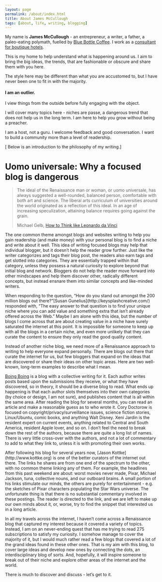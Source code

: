 ```yaml
---
layout: page
permalink: /about/index.html
title: About James McCullough
tags: [about, life, writing, blogging]
---
```

<script src="//about.me/embed/jamesmccullough?headline=0"></script>

My name is <strong>James McCullough</strong> - an entrepreneur, a writer, a father, a paleo-eating polymath, fuelled by [Blue Bottle Coffee](https://bluebottlecoffee.com/u/foursides). I work as a [consultant for boutique hotels](http://www.foursidesconsulting.com).

<p>This is my home to help understand what is happening around us. I aim to bring the big ideas, the trends, that are fashionable or obscure and share them with you here.</p>

<p>The style here may be different than what you are accustomed to, but I have never been one to fit in with the majority.</p>

<h4>I am an outlier.</h4>

<p>I view things from the outside before fully engaging with the object.</p>

<p>I will cover many topics here - niches are passe, a dangerous trend that does not help us in the long term. I am here to help you grow without being a preacher.</p>

<p>I am a host, not a guru. I welcome feedback and good conversation. I want to build a community more than a level of readership.</p>

<p>[ Below is an introduction to the philosophy of my writing.]</p>

<h1>Uomo universale: Why a focused blog is dangerous</h1>

> The ideal of the Renaissance man or woman, or uomo universale, has always suggested a well-rounded, balanced person, comfortable with both art and science. The liberal arts curriculum of universities around the world originated as a reflection of this ideal. In an age of increasing speculization, attaining balance requires going against the grain.
> 
> Michael Gelb, [How to Think like Leonardo da Vinci](http://www.amazon.com/gp/product/0440508274/ref=as_li_ss_tl?ie=UTF8&amp;camp=1789&amp;creative=390957&amp;creativeASIN=0440508274&amp;linkCode=as2&amp;tag=four0b-20)


<p>The one common theme amongst blogs and websites writing to help you gain readership (and make money) with your personal blog is to find a niche and write about it well. This idea of writing focused blogs may help that individual blogger, but it doesn&#8217;t help the reader grow further. Just like the writer categorizes and tags their blog post, the readers also earn tags and get slotted into categories. They are essentially trapped within that category, unless they possess a natural curiosity to explore beyond that initial blog and network. Bloggers do not help the reader move forward into other mindscapes and help them discover other, radically different concepts, but instead ensnare them into similar concepts and like-minded writers.</p>

<p>When responding to the question, &#8220;How do you stand out amongst the 200 million blogs out there?&#8221;[Susan Gunelius](http://keysplashcreative.com/) responded with, &#8220;The easy answer to that question is to find your unique niche where you can add value and something extra that isn’t already offered across the Web.&#8221; Maybe I am alone with this idea, but the number of blogs I come across that are about creating value in a niche have surely saturated the internet at this point. It is impossible for someone to keep up with all the blogs in a certain niche, and even more unlikely that they can curate the content to ensure they only read the good quality content.</p>

<p>Instead of another niche blog, we need more of a Renaissance approach to writing to help everyone expand personally. There are blogs out there that curate the internet for us, but few bloggers that expand on the ideas that are discovered or share their ideas on other topic areas. Here are two well-known, long-term examples to describe what I mean.</p>

[Boing Boing](http://www.boingboing.net/) is a blog with a collective writing for it. Each author writes posts based upon the submissions they receive, or what they have discovered, so in theory, it should be a diverse blog to read. What ends up happening is that each author slots themselves into their own categories (by choice or design, I am not sure), and publishes content that is all within the same area. After reading the blog for several months, you can read an article and make a reasonable guess as to who wrote it. Cory Doctorow is focused on copyright/privacy/surveillance issues, science fiction stories, Linux/Ubuntu, comic books, and anything Walt Disney. Xeni Jardin is the resident expert on current events, anything related to Central and South America, resident Apple lover, and so on. I don&#8217;t feel the need to break down the rest of the authors, because there are quite a long list of names. There is very little cross-over with the authors, and not a lot of commentary to add to what they link to, unless it is with promoting their own works.</p>

<p>After following his blog for several years now, [Jason Kottke](http://www.kottke.org) is one of the better curators of the internet out there. The links he shares are from one end of the spectrum to the other, with no common theme linking any of them. For example, the headlines from this past weekend are about: worst movies never made, Pixar, Michael Jackson, tuna, collective nouns, and our outboard brains. A small portion of his links stimulate our minds, the others are purely for entertainment - e.g. the sketches of Pixar characters populating the Star Wars universe. The unfortunate thing is that there is no substantial commentary involved in these postings. The reader is directed to the link, and we are left to make up our own minds about it, or, worse, try to find the snippet that interested us in a long article.</p>

<p>In all my travels across the internet, I haven&#8217;t come across a Renaissance blog that captured my interest because it covered a variety of topics. Instead, I am on an never-ending quest that has me trying to read 275 subscriptions to satisfy my curiosity. I somehow manage to cover the majority of it, but I would much rather read a few blogs that covered a lot of the grand ideas found in these other ones. That is my aim with this blog, to cover large ideas and develop new ones by connecting the dots, an interdisciplinary blog of sorts. And, hopefully, it will inspire someone to break out of their niche and explore other areas of the internet and the world. </p>

<p>There is much to discover and discuss - let&#8217;s get to it.</p>
